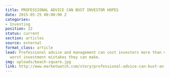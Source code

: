 ```yaml
---
title: PROFESSIONAL ADVICE CAN BUST INVESTOR HOPES
date: 2015-05-25 00:00:00 Z
categories:
- Investing
position: 22
status: current
section: articles
source: external
format_class: article
lead: Professional advice and management can cost investors more than most of the
  worst investment mistakes they can make.
img: uploads/beach-square.jpg
link: http://www.marketwatch.com/story/professional-advice-can-bust-an-investors-savings-heres-how-much-2017-03-03
---
```



